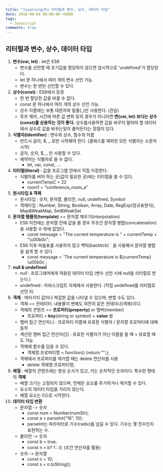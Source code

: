 ```yaml
---
title: "[LearningJS] 리터럴과 변수, 상수, 데이터 타입"
date: 2018-09-04 00:00:00 +0900
tags:
  - Javascript
comments: true
---
```


## 리터럴과 변수, 상수, 데이터 타입

1. **변수(var, let)** : let은 ES6
   - 변수를 선언할 때 초기값을 할당하지 않으면 암시적으로 'undefined'가 할당된다.
   - let 문 하나에서 여러 개의 변수 선언 가능.
   - 변수는 한 번만 선언할 수 있다.
2. **상수(const)** : ES6에서 등장
   - 한 번 할당한 값을 바꿀 수 없다.
   - const 문 하나에서 여러 개의 상수 선언 가능.
   - 상수 이름에는 보통 대문자와 밑줄(_)만 사용한다. (관습)
   - 루프 제어, 시간에 따른 값 변화 등의 경우가 아니라면 **변(var, let) 보다는 상수(const)를 상용하는 것이 좋다.** 상수를사용하면 값을 바꾸지 말아야 할 데이터에서 실수로 값을 바꾸는일이 줄어든다는 장점이 있다.
3. **식별자(Identifier)** : 변수와 상수, 함수의 이름
   - 반드시 글자, $, _ 로만 시작해야 한다. (클래스를 제외한 모든 식별자는 소문자 시작)
   - 글자, 숫자, $, _ 만 사용할 수 있다.
   - 예약어는 식별자로 쓸 수 없다.
     - let, var, const, ...  
4. **리터럴(literal)** : 값을 프로그램 안에서 직접 지정한다.
   - 식별자를 써야 하는 곳(값이 필요한 곳)에는 리터럴을 쓸 수 있다.
     - currentTempC = 22
     - room1 = "conference_room_a"
5. **원시타입 & 객체**
   - 원시타입 : 숫자, 문자열, 불리언, null, undefined, Symbol
   - 객체타입 : Number, String, Boolean, Array, Date, RegExp(정규표현식), Map&WeakMap, Set&WeakSet
6. **문자열 템플릿(template)**  == 문자열 채우기(interpolation)
   - ES6 이전에는 문자열 안에 값을 쓸 경우 무조건 문자열 병합(concatenation)을 사용할 수 밖에 없었다.
     - const message = "The current temperature is " + currentTemp + "\u00b0c";
   - ES6 이후 따옴표를 사용하지 않고 백틱(backtick) ` 을 사용해서 문자열 병합을 쉽게 할 수 있다.
     - const message = \`The current temperature is ${currentTemp} \u00b0c`;
7. **null & undefined**
   - null : 프로그래머에게 허용된 데이터 타입 (변수 선언 시에 null을 리터럴로 받는다.)
   - undefined : 자바스크립트 자체에서 사용한다. (직접 undefined를 리터럴로 선언 X)
8. **객체** : 여러가지 값이나 복잡한 값을 나타낼 수 있으며, 변할 수도 있다.
   - 객체 == 컨테이터. 내용물이 변해도 여전히 같은 컨테이너(객체)이다.
   - 객체의 콘텐츠 == **프로퍼티(property)** or 멤버(member)
     - 프로퍼티 = **key**(string or symbol) + **value** 쌍
   - 멤버 접근 연산자(.) : 프로퍼티 이름에 유효한 식별자 / 문자열 프로퍼티에 대해 동작
   - 계산된 멤버 접근 연산자([]) : 유효한 식별자가 아닌 이름을 쓸 때 + 유효할 때도 가능
   - 객체에 함수를 담을 수 있다. 
     - 객체명.프로퍼티명 = function() {return "";};
   - 객체에서 프로퍼티를 제거할 때는 delete 연산자를 사용
     - delete 객체명.프로퍼티명;
9. **배열** : 배열의 콘텐츠에는 항상 순서가 있고, 키는 순차적인 숫자이다. 특수한 형태의 **객체**
   - 배열 크기는 고정되지 않으며, 언제든 요소를 추가하거나 제거할 수 있다.
   - 요소의 데이터 타입을 가리지 않는다.
   - 배열 요소는 0으로 시작한다.
10. **데이터 타입 변환**
    - 문자열 -> 숫자
      - const num = Number(numStr);
      - const a = parseInt("16", 10); 
      - parseInt는 파라미터로 기수(radix)를 넘길 수 있다. 기수는 몇 진수인지 표현하는 수.
    - 불리언 -> 숫자
      - const b = true;
      - const n = b? 1 : 0; (조건 연산자를 활용)
    - 숫자 -> 문자열
      - const n = 10;
      - const s = n.toString();

